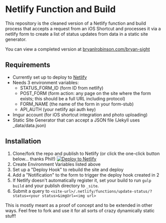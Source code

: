 # Netlify Function and Build

This repository is the cleaned version of a Netlify function and build process that accepts a request from an iOS Shortcut and processes it via a netlify form to create a list of status updates from data in a static site generator.

You can view a completed version at [bryanlrobinson.com/bryan-sight](https://bryanlrobinson.com/bryan-sight)


## Requirements
- Currently set up to deploy to [Netlify](https://netlify.com)
- Needs 3 environment variables:
    - STATUS_FORM_ID (form ID from netlify)
    - POST_FORM (form action: any page on the site where the form exists; this should be a full URL including protocol) 
    - FORM_NAME (the name of the form in your form-stub)
    - API_AUTH (your netlify api auth key)
- Imgur account (for iOS shortcut integration and photo uploading)
- Static Site Generator that can accept a JSON file (Jekyll uses _data/data.json)


## Installation
1. Clone/fork the repo and publish to Netlify (or click the one-click button below... thanks Phil!)
[![Deploy to Netlify](https://www.netlify.com/img/deploy/button.svg)](https://app.netlify.com/start/deploy?repository=https://github.com/brob/netlify-shortcut-statuses)
2. Create Environment Variables listed above
3. Set up a "Deploy Hook" to rebuild the site and deploy
4. Add a "Notification" to the form to trigger the deploy hook created in 2
5. If Netlify doesn't automatically register it, set your build to run `gulp build` and your publish directory to `_site`.
6. Submit a query to `<site-url>/.netlify/functions/update-status/?status=<your status>&imgUrl=<img url>`

This is mostly meant as a proof of concept and to be extended in other ways. Feel free to fork and use it for all sorts of crazy dynamically static stuff!